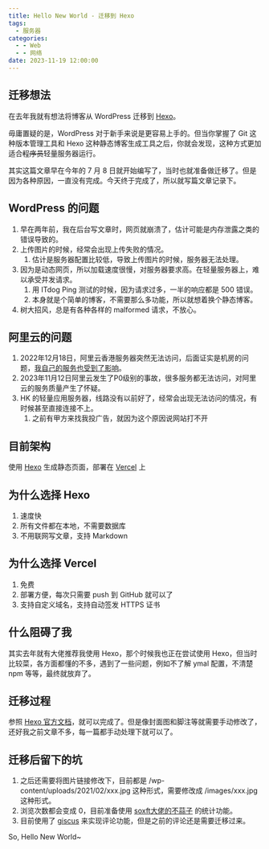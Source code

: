 ```yaml
---
title: Hello New World - 迁移到 Hexo
tags:
  - 服务器
categories:
  - - Web
  - - 网络
date: 2023-11-19 12:00:00
---
```


## 迁移想法
在去年我就有想法将博客从 WordPress 迁移到 [Hexo](https://hexo.io/)。

毋庸置疑的是，WordPress 对于新手来说是更容易上手的。但当你掌握了 Git 这种版本管理工具和 Hexo 这种静态博客生成工具之后，你就会发现，这种方式更加适合~~程序员~~轻量服务器运行。

其实这篇文章早在今年的 7 月 8 日就开始编写了，当时也就准备做迁移了。但是因为各种原因，一直没有完成。今天终于完成了，所以就写篇文章记录下。

## WordPress 的问题
1. 早在两年前，我在后台写文章时，网页就崩溃了，估计可能是内存泄露之类的错误导致的。
2. 上传图片的时候，经常会出现上传失败的情况。
   1. 估计是服务器配置比较低，导致上传图片的时候，服务器无法处理。
3. 因为是动态网页，所以加载速度很慢，对服务器要求高。在轻量服务器上，难以承受并发请求。
   1. 用 ITdog Ping 测试的时候，因为请求过多，一半的响应都是 500 错误。
   2. 本身就是个简单的博客，不需要那么多功能，所以就想着换个静态博客。
4. 树大招风，总是有各种各样的 malformed 请求，不放心。

## 阿里云的问题
1. 2022年12月18日，阿里云香港服务器突然无法访问，后面证实是机房的问题，[我自己的服务也受到了影响](/2022/12/19/记-阿里云-寄这件事/)。
2. 2023年11月12日阿里云发生了P0级别的事故，很多服务都无法访问，对阿里云的服务质量产生了怀疑。
3. HK 的轻量应用服务器，线路没有以前好了，经常会出现无法访问的情况，有时候甚至直接连接不上。
   1. 之前有甲方来找我投广告，就因为这个原因说网站打不开

## 目前架构
使用 [Hexo](https://hexo.io/) 生成静态页面，部署在 [Vercel](https://vercel.com/) 上

## 为什么选择 Hexo
1. 速度快
2. 所有文件都在本地，不需要数据库
3. 不用联网写文章，支持 Markdown

## 为什么选择 Vercel
1. 免费
2. 部署方便，每次只需要 push 到 GitHub 就可以了
3. 支持自定义域名，支持自动签发 HTTPS 证书

## 什么阻碍了我
其实去年就有大佬推荐我使用 Hexo，那个时候我也正在尝试使用 Hexo，但当时比较菜，各方面都懂的不多，遇到了一些问题，例如不了解 ymal 配置，不清楚 npm 等等，最终就放弃了。

## 迁移过程
参照 [Hexo 官方文档](https://hexo.io/zh-cn/docs/migration)，就可以完成了。但是像封面图和脚注等就需要手动修改了，还好我之前文章不多，每一篇都手动处理下就可以了。

## 迁移后留下的坑
1. 之后还需要将图片链接修改下，目前都是 /wp-content/uploads/2021/02/xxx.jpg 这种形式，需要修改成 /images/xxx.jpg 这种形式。
2. 浏览次数都会变成 0，目前准备使用 [soxft大佬的不蒜子](https://busuanzi.9420.ltd/) 的统计功能。
3. 目前使用了 [giscus](https://giscus.app/) 来实现评论功能，但是之前的评论还是需要迁移过来。

So, Hello New World~